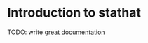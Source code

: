 # Introduction to stathat

TODO: write [great documentation](http://jacobian.org/writing/great-documentation/what-to-write/)
